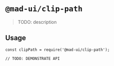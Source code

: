 # `@mad-ui/clip-path`

> TODO: description

## Usage

```
const clipPath = require('@mad-ui/clip-path');

// TODO: DEMONSTRATE API
```
